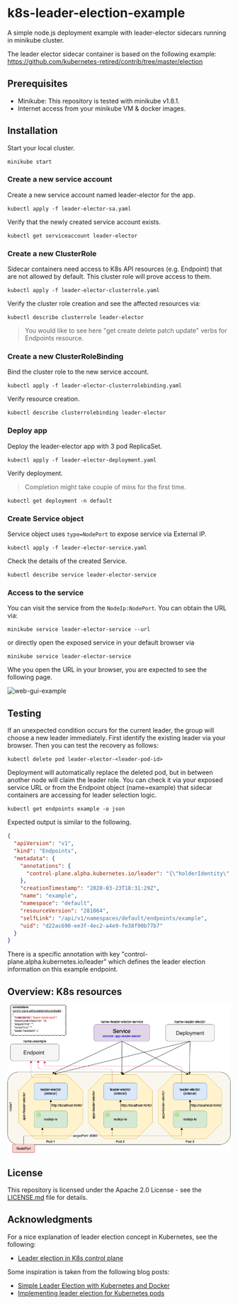 # k8s-leader-election-example
A simple node.js deployment example with leader-elector sidecars running in minikube cluster. 

The leader elector sidecar container is based on the following example: https://github.com/kubernetes-retired/contrib/tree/master/election

## Prerequisites
* Minikube: This repository is tested with minikube v1.8.1.  
* Internet access from your minikube VM & docker images. 
 
## Installation 
Start your local cluster. 
```
minikube start
````


### Create a new service account
Create a new service account named leader-elector for the app. 

```
kubectl apply -f leader-elector-sa.yaml
```

Verify that the newly created service account exists.
```
kubectl get serviceaccount leader-elector
```

### Create a new ClusterRole
Sidecar containers need access to K8s API resources (e.g. Endpoint) that are not allowed by default. This cluster role will prove access to them. 
```
kubectl apply -f leader-elector-clusterrole.yaml
```

Verify the cluster role creation and see the affected resources via: 
```
kubectl describe clusterrole leader-elector
```
> You would like to see here "get create delete patch update" verbs for Endpoints resource.


### Create a new ClusterRoleBinding 
Bind the cluster role to the new service account.
```
kubectl apply -f leader-elector-clusterrolebinding.yaml
```
Verify resource creation.
```
kubectl describe clusterrolebinding leader-elector
```
### Deploy app
Deploy the leader-elector app with 3 pod ReplicaSet.
```
kubectl apply -f leader-elector-deployment.yaml
```
Verify deployment. 
> Completion might take couple of mins for the first time.
```
kubectl get deployment -n default
```

### Create Service object
Service object uses `type=NodePort` to expose service via External IP. 

```
kubectl apply -f leader-elector-service.yaml
```

Check the details of the created Service. 
```
kubectl describe service leader-elector-service
```

### Access to the service 

You can visit the service from the `NodeIp:NodePort`. You can obtain the URL via: 
```
minikube service leader-elector-service --url
``` 
or directly open the exposed service in your default browser via
```
minikube service leader-elector-service
```

Whe you open the URL in your browser, you are expected to see the following page. 

![web-gui-example](/img/web-sample.png)


## Testing
If an unexpected condition occurs for the current leader, the group will choose a new leader immediately. First identify the existing leader via your browser. Then you can test the recovery as follows: 
```
kubectl delete pod leader-elector-<leader-pod-id>
```

Deployment will automatically replace the deleted pod, but in between another node will claim the leader role. You can check it via your exposed service URL or from the Endpoint object (name=example) that sidecar containers are accessing for leader selection logic. 

```
kubectl get endpoints example -o json
```

Expected output is similar to the following. 
```json
{
  "apiVersion": "v1",
  "kind": "Endpoints",
  "metadata": {
    "annotations": {
      "control-plane.alpha.kubernetes.io/leader": "{\"holderIdentity\":\"leader-elector-7cbdd6bcc5-z79jc\",\"leaseDurationSeconds\":10,\"acquireTime\":\"2020-03-26T16:42:37Z\",\"renewTime\":\"2020-03-26T16:49:32Z\",\"leaderTransitions\":0}"
    },
    "creationTimestamp": "2020-03-23T18:31:29Z",
    "name": "example",
    "namespace": "default",
    "resourceVersion": "281064",
    "selfLink": "/api/v1/namespaces/default/endpoints/example",
    "uid": "d22ac690-ee3f-4ec2-a4e9-fe38f90b77b7"
  }
}
```

There is a specific annotation with key "control-plane.alpha.kubernetes.io/leader" which defines the leader election information on this example endpoint. 


## Overview: K8s resources

![k8s-leader-elector-example](/img/k8s-leader-elector-example.png)


## License

This repository is licensed under the Apache 2.0 License - see the [LICENSE.md](LICENSE.md) file for details.

## Acknowledgments

For a nice explanation of leader election concept in Kubernetes, see the following: 
* [Leader election in K8s control plane](https://blog.heptio.com/leader-election-in-kubernetes-control-plane-heptioprotip-1ed9fb0f3e6d)

Some inspiration is taken from the following blog posts: 
* [Simple Leader Election with Kubernetes and Docker](https://github.com/kubernetes-retired/contrib/tree/master/election)
* [Implementing leader election for Kubernetes pods](https://tunein.engineering/implementing-leader-election-for-kubernetes-pods-2477deef8f13)